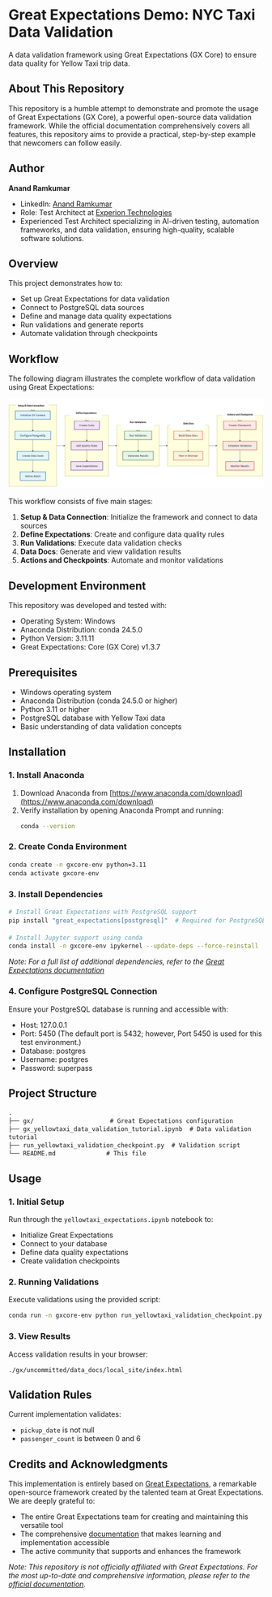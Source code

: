 # Great Expectations Demo: NYC Taxi Data Validation
A data validation framework using Great Expectations (GX Core) to ensure data quality for Yellow Taxi trip data.

## About This Repository
This repository is a humble attempt to demonstrate and promote the usage of Great Expectations (GX Core), a powerful open-source data validation framework. While the official documentation comprehensively covers all features, this repository aims to provide a practical, step-by-step example that newcomers can follow easily.

## Author
**Anand Ramkumar**
- LinkedIn: [Anand Ramkumar](https://www.linkedin.com/in/anand-ramkumar-04675a1b2)
- Role: Test Architect at [Experion Technologies](https://experionglobal.com/)
- Experienced Test Architect specializing in AI-driven testing, automation frameworks, and data validation, ensuring high-quality, scalable software solutions.

## Overview
This project demonstrates how to:
- Set up Great Expectations for data validation
- Connect to PostgreSQL data sources
- Define and manage data quality expectations
- Run validations and generate reports
- Automate validation through checkpoints

## Workflow
The following diagram illustrates the complete workflow of data validation using Great Expectations:

![Great Expectations Workflow](docs/images/gx_workflow.png)

This workflow consists of five main stages:
1. **Setup & Data Connection**: Initialize the framework and connect to data sources
2. **Define Expectations**: Create and configure data quality rules
3. **Run Validations**: Execute data validation checks
4. **Data Docs**: Generate and view validation results
5. **Actions and Checkpoints**: Automate and monitor validations

## Development Environment
This repository was developed and tested with:
- Operating System: Windows
- Anaconda Distribution: conda 24.5.0
- Python Version: 3.11.11
- Great Expectations: Core (GX Core) v1.3.7

## Prerequisites
- Windows operating system
- Anaconda Distribution (conda 24.5.0 or higher)
- Python 3.11 or higher
- PostgreSQL database with Yellow Taxi data
- Basic understanding of data validation concepts

## Installation

### 1. Install Anaconda
1. Download Anaconda from [https://www.anaconda.com/download](https://www.anaconda.com/download)
2. Verify installation by opening Anaconda Prompt and running:
   ```bash
   conda --version
   ```

### 2. Create Conda Environment
```bash
conda create -n gxcore-env python=3.11
conda activate gxcore-env
```

### 3. Install Dependencies
```bash
# Install Great Expectations with PostgreSQL support
pip install "great_expectations[postgresql]"  # Required for PostgreSQL database integration

# Install Jupyter support using conda
conda install -n gxcore-env ipykernel --update-deps --force-reinstall
```
*Note: For a full list of additional dependencies, refer to the [Great Expectations documentation](https://docs.greatexpectations.io/docs/core/set_up_a_gx_environment/install_additional_dependencies#installation-sql)*

### 4. Configure PostgreSQL Connection
Ensure your PostgreSQL database is running and accessible with:
- Host: 127.0.0.1
- Port: 5450 (The default port is 5432; however, Port 5450 is used for this test environment.)
- Database: postgres
- Username: postgres
- Password: superpass

## Project Structure
```
.
├── gx/                     # Great Expectations configuration
├── gx_yellowtaxi_data_validation_tutorial.ipynb  # Data validation tutorial
├── run_yellowtaxi_validation_checkpoint.py  # Validation script
└── README.md              # This file
```

## Usage

### 1. Initial Setup
Run through the `yellowtaxi_expectations.ipynb` notebook to:
- Initialize Great Expectations
- Connect to your database
- Define data quality expectations
- Create validation checkpoints

### 2. Running Validations
Execute validations using the provided script:
```bash
conda run -n gxcore-env python run_yellowtaxi_validation_checkpoint.py
```

### 3. View Results
Access validation results in your browser:
```
./gx/uncommitted/data_docs/local_site/index.html
```

## Validation Rules
Current implementation validates:
- `pickup_date` is not null
- `passenger_count` is between 0 and 6

## Credits and Acknowledgments
This implementation is entirely based on [Great Expectations](https://greatexpectations.io/), a remarkable open-source framework created by the talented team at Great Expectations. We are deeply grateful to:

- The entire Great Expectations team for creating and maintaining this versatile tool
- The comprehensive [documentation](https://docs.greatexpectations.io/) that makes learning and implementation accessible
- The active community that supports and enhances the framework

*Note: This repository is not officially affiliated with Great Expectations. For the most up-to-date and comprehensive information, please refer to the [official documentation](https://docs.greatexpectations.io/docs/core/introduction/).*
